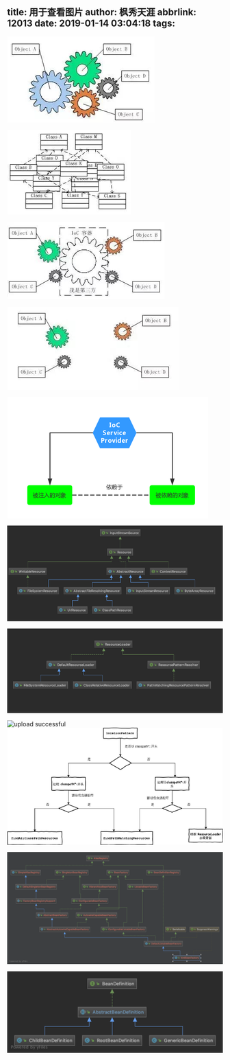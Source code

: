 title: 用于查看图片
author: 枫秀天涯
abbrlink: 12013
date: 2019-01-14 03:04:18
tags:
---
![upload successful](/images/pasted-1.png)

![upload successful](/images/pasted-2.png)

![upload successful](/images/pasted-3.png)

![upload successful](/images/pasted-4.png)

![upload successful](/images/pasted-5.png)

![upload successful](/images/pasted-6.png)

![upload successful](/images/pasted-7.png)

![upload successful](/images/io.jpg)
![upload successful](/images/pasted-8.png)

![upload successful](/images/pasted-9.png)


![upload successful](/images/pasted-10.png)